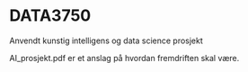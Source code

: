 # DATA3750
Anvendt kunstig intelligens og data science prosjekt

AI_prosjekt.pdf er et anslag på hvordan fremdriften skal være.
